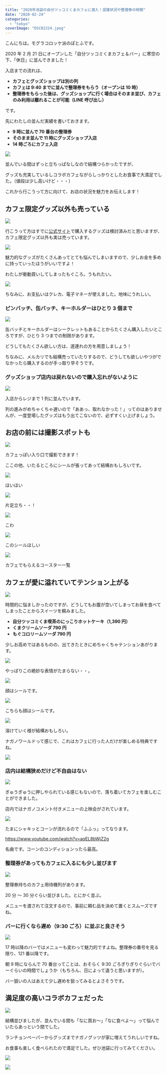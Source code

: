 ```yaml
---
title: "2020年池袋の自分ツッコミくまカフェに潜入！混雑状況や整理券の時間"
date: "2020-02-24"
categories:
  - "tokyo"
coverImage: "DSC02224.jpeg"
---
```


こんにちは。モグラコロッケ派のぽとふです。

2020 年 2 月 21 日にオープンした「自分ツッコミくまカフェ＆バー」に寒空の下、「休日」に並んできました！

入店までの流れは、

- **カフェとグッズショップは別の列**
- **カフェは 9:40 までに並んで整理券をもらう（オープンは 10 時）**
- **整理券をもらった後は、グッズショップに行く場合はそのまま並び、カフェのみ利用は離れることが可能（LINE 呼び出し）**

です。

先にわたしの並んだ実績を書いておきます。

- **9 時に並んで 70 番台の整理券**
- **そのまま並んで 11 時にグッズショップ入店**
- **14 時ごろにカフェ入店**

![](images/DSC02229.jpeg)

並んでいる間はずっと立ちっぱなしなので結構つらかったですが、

グッズも充実しているしコラボカフェながらしっかりとしたお食事で大満足でした。（値段は少し高いけど・・・）

これから行こうって方に向けて、お店の状況を魅力をお伝えします！

## カフェ限定グッズ以外も売っている

![](images/DSC02214.jpeg)

行こうって方はすでに[公式サイト](http://the-guest.com/jokingbear_cafebar_tokyo/)で購入するグッズは検討済みだと思いますが、カフェ限定グッズ以外も実は売っています。

![](images/DSC02223.jpeg)

魅力的なグッズがたくさんあってとても悩んでしまいますので、少しお金を多めに持っていったほうがいいですよ！

わたしが衝動買いしてしまったもぐころ。うもれたい。

![](images/DSC02217.jpeg)

ちなみに、お支払いはクレカ、電子マネーが使えました。地味にうれしい。

### ピンバッチ、缶バッチ、キーホルダーはひとり 3 個まで

![](images/IMG_8328.jpeg)

缶バッチとキーホルダーはシークレットもあることからたくさん購入したいところですが、ひとり 3 つまでの制限があります。

どうしてもたくさん欲しい方は、道連れの方を用意しましょう！

ちなみに、メルカリでも結構売っていたりするので、どうしても欲しいやつがでなかったら購入するのが手っ取り早そうです。

### グッズショップ店内は戻れないので購入忘れがないように

![](images/DSC02212.jpeg)

入店からレジまで 1 列に並んでいます。

列の進みがめちゃくちゃ遅いので「ああっ、取れなかった！」ってのはありませんが、一度登場したグッズはもう出てこないので、必ずすくい上げましょう。

## お店の前には撮影スポットも

![](images/DSC02225.jpeg)

カフェっぽい入り口で撮影できます！

ここの他、いたるところにシールが張ってあって結構おもしろいです。

![](images/DSC02220.jpeg)

ほいほい

![](images/DSC02222.jpeg)

片足立ち・・！

![](images/DSC02237.jpeg)

こわ

![](images/DSC02238.jpeg)

このシールほしい

![](images/DSC02219.jpeg)

カフェでもらえるコースター一覧

## カフェが愛に溢れていてテンション上がる

![](images/DSC02245.jpeg)

時間的に悩ましかったのですが、どうしてもお腹が空いてしまってお昼を食べてしまったことからスイーツを頼みました。

- **自分ツッコミくま喫茶のにっこりホットケーキ（1,390 円）**
- **くまクリームソーダ 790 円**
- **もぐコロリームソーダ 790 円**

少しお高めではあるものの、出てきたときにめちゃくちゃテンションあがります。

![](images/DSC02262.jpeg)

やっぱりこの絶妙な表情がたまらない・・。

![](images/DSC02259.jpeg)

顔はシールです。

![](images/DSC02257.jpeg)

こちらも顔はシールです。

![](images/DSC02264.jpeg)

溶けていく様が結構おもしろい。

ナガノワールドって感じで、これはカフェに行った人だけが楽しめる特典ですね。

![](images/qtzPoYDi5UH1TWkb7YgG1582547642-1582547720.gif)

### 店内は結構狭めだけど不自由はない

![](images/DSC02270.jpeg)

ぎゅうぎゅうに押しやられている感じもないので、落ち着いてカフェを楽しむことができました。

店内ではナガノコメント付きメニューの上映会がされています。

![](images/DSC02268.jpeg)

たまにシャキッとコーンが流れるので「ふふっ」ってなります。

https://www.youtube.com/watch?v=aqEL8bWjZ2g

名曲です。コーンのコンディションったら最高。

### 整理券があってもカフェに入るにも少し並びます

![](images/DSC02235.jpeg)

整理券持ちのカフェ用待機列があります。

20 分 ～ 30 分ぐらい並びました。とにかく並ぶ。

メニューを渡されて注文するので、事前に頼む品を決めて置くとスムーズですね。

### バーに行くなら遅め（9:30 ごろ）に並ぶと良さそう

![](images/DSC02229.jpeg)

17 時以降のバーではメニューも変わって魅力的ですよね。整理券の番号を見る限り、121 番以降です。

朝 9 時にならんで 70 番台ってことは、おそらく 9:30 ごろぎりぎりぐらいでバーぐらいの時間でしょうか（もちろん、日によって違うと思いますが）。

バー狙いの人はあえて少し遅めを狙ってみるとよさそうです。

## 満足度の高いコラボカフェだった

![](images/DSC02269.jpeg)

結構並びましたが、並んでいる間も「なに買お～」「なに食べよ～」って悩んでいたらあっという間でした。

ランチョンペーパーからグッズまでナガノグッツが家に増えてうれしいですね。

お食事も楽しく食べられたので満足でした。ぜひ池袋に行ってみてください。

![](images/DSC02231.jpeg)

![](images/DSC02267.jpeg)
